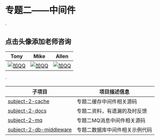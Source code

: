 # 专题二——中间件 #  
·  

## 点击头像添加老师咨询 ##
|Tony|Mike|Allen|
|------|------|------|
|[![加QQ](https://file.service.qq.com/user-files/uploads/201612/c7247c8c83eaad9b768249f54eba3c19.png)](http://wpa.qq.com/msgrd?v=3&uin=895765426&site=qq&menu=yes "加Tony老师咨询")|[![加QQ](https://file.service.qq.com/user-files/uploads/201612/c7247c8c83eaad9b768249f54eba3c19.png)](http://wpa.qq.com/msgrd?v=3&uin=442178464&site=qq&menu=yes "加Mike老师咨询")|[![加QQ](https://file.service.qq.com/user-files/uploads/201612/c7247c8c83eaad9b768249f54eba3c19.png)](http://wpa.qq.com/msgrd?v=3&uin=422539792&site=qq&menu=yes "加Allen老师咨询")|

·  

|子项目|项目描述信息|
|------|------|
|[subject-2-cache](./subject-2-cache)|专题二缓存中间件相关源码|
|[subject-2-docs](./subject-2-docs)|专题二资料，有遗漏的及时反馈|
|[subject-2-mq](./subject-2-mq)|专题二MQ消息中间件相关源码|
|[subject-2-db-middleware](./subject-2-db-middleware)|专题二数据库中间件相关示例代码|





